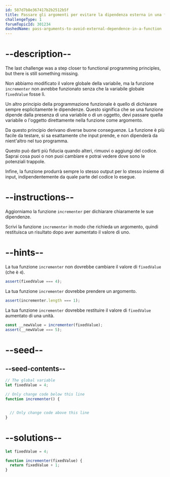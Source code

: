 ```yaml
---
id: 587d7b8e367417b2b2512b5f
title: Passare gli argomenti per evitare la dipendenza esterna in una funzione
challengeType: 1
forumTopicId: 301234
dashedName: pass-arguments-to-avoid-external-dependence-in-a-function
---
```


# --description--

The last challenge was a step closer to functional programming principles, but there is still something missing.

Non abbiamo modificato il valore globale della variabile, ma la funzione `incrementer` non avrebbe funzionato senza che la variabile globale `fixedValue` fosse lì.

Un altro principio della programmazione funzionale è quello di dichiarare sempre esplicitamente le dipendenze. Questo significa che se una funzione dipende dalla presenza di una variabile o di un oggetto, devi passare quella variabile o l'oggetto direttamente nella funzione come argomento.

Da questo principio derivano diverse buone conseguenze. La funzione è più facile da testare, si sa esattamente che input prende, e non dipenderà da nient'altro nel tuo programma.

Questo può darti più fiducia quando alteri, rimuovi o aggiungi del codice. Saprai cosa puoi o non puoi cambiare e potrai vedere dove sono le potenziali trappole.

Infine, la funzione produrrà sempre lo stesso output per lo stesso insieme di input, indipendentemente da quale parte del codice lo esegue.

# --instructions--

Aggiorniamo la funzione `incrementer` per dichiarare chiaramente le sue dipendenze.

Scrivi la funzione `incrementer` in modo che richieda un argomento, quindi restituisca un risultato dopo aver aumentato il valore di uno.

# --hints--

La tua funzione `incrementer` non dovrebbe cambiare il valore di `fixedValue` (che è `4`).

```js
assert(fixedValue === 4);
```

La tua funzione `incrementer` dovrebbe prendere un argomento.

```js
assert(incrementer.length === 1);
```

La tua funzione `incrementer` dovrebbe restituire il valore di `fixedValue` aumentato di una unità.

```js
const __newValue = incrementer(fixedValue);
assert(__newValue === 5);
```

# --seed--

## --seed-contents--

```js
// The global variable
let fixedValue = 4;

// Only change code below this line
function incrementer() {


  // Only change code above this line
}
```

# --solutions--

```js
let fixedValue = 4;

function incrementer(fixedValue) {
  return fixedValue + 1;
}
```
